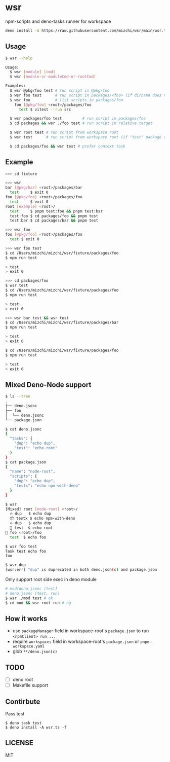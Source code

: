 # wsr

npm-scripts and deno-tasks runner for workspace

```bash
deno install -A https://raw.githubusercontent.com/mizchi/wsr/main/wsr.ts -f
```

## Usage

```bash
$ wsr --help

Usage:
  $ wsr [module] [cmd]
  $ wsr [module-or-moduleCmd-or-rootCmd]

Examples:
  $ wsr @pkg/foo test # run script in @pkg/foo
  $ wsr foo test      # run script in packages/<foo> (if dirname does not be duplicated)
  $ wsr foo           # list scripts in packages/foo
    foo [@pkg/foo] <root>/packages/foo
      test $ vitest --run src

  $ wsr packages/foo test         # run script in packages/foo
  $ cd packages && wsr ./foo test # run script in relative target

  $ wsr root test # run script from workspace root
  $ wsr test      # run script from workspace root (if "test" package does not exists)

  $ cd packages/foo && wsr test # prefer context task
```

## Example

```bash
>>> cd fixture

>>> wsr
bar [@pkg/bar] <root>/packages/bar
  test     $ exit 0
foo [@pkg/foo] <root>/packages/foo
  test     $ exit 0
root [example] <root>/
  test     $ pnpm test:foo && pnpm test:bar
  test:foo $ cd packages/foo && pnpm test
  test:bar $ cd packages/bar && pnpm test

>>> wsr foo     
foo [@pkg/foo] <root>/packages/foo
  test $ exit 0

>>> wsr foo test 
$ cd /Users/mizchi/mizchi/wsr/fixture/packages/foo
$ npm run test

> test
> exit 0

>>> cd packages/foo
$ wsr test
$ cd /Users/mizchi/mizchi/wsr/fixture/packages/foo
$ npm run test

> test
> exit 0

>>> wsr bar test && wsr test
$ cd /Users/mizchi/mizchi/wsr/fixture/packages/bar
$ npm run test

> test
> exit 0

$ cd /Users/mizchi/mizchi/wsr/fixture/packages/foo
$ npm run test

> test
> exit 0
```

## Mixed Deno-Node support

```bash
$ ls --tree
.
├── deno.jsonc
├── foo
│  └── deno.jsonc
└── package.json

$ cat deno.jsonc  
{
  "tasks": {
    "dup": "echo dup",
    "test": "echo root"
  }
}
$ cat package.json
{
  "name": "node-root",
  "scripts": {
    "dup": "echo dup",
    "testx": "echo npm-with-deno"
  }
}

$ wsr                      
[Mixed] root [node-root] <root>/
  🔥 dup   $ echo dup
  📦 testx $ echo npm-with-deno
  🔥 dup   $ echo dup
  🦕 test  $ echo root
🦕 foo <root>/foo
  test  $ echo foo

$ wsr foo test
Task test echo foo
foo

$ wsr dup     
[wsr:err] "dup" is duprecated in both deno.json(c) and package.json
```

Only support root side exec in deno module

```bash
# mod/deno.jsonc [test]
# deno.jsonc [test, run]
$ wsr ./mod test # ok
$ cd mod && wsr root run # ng
```

## How it works

- use `packageManager` field in workspace-root's `package.json` to run `<npmClient> run ...`
- require `workspaces` field in workspace-root's `package.json` or `pnpm-workspace.yaml`
- glob `**/deno.json(c)`

## TODO

- [ ] deno root
- [ ] Makefile support

## Contirbute

Pass test

```
$ deno task test
$ deno install -A wsr.ts -f
```

## LICENSE

MIT